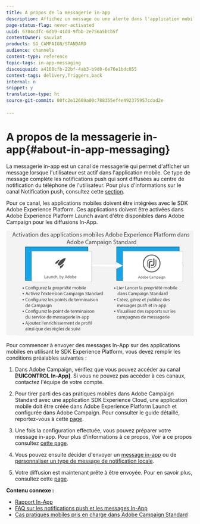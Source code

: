 ```yaml
---
title: A propos de la messagerie in-app
description: Affichez un message ou une alerte dans l'application mobile avec la messagerie in-app.
page-status-flag: never-activated
uuid: 6784cdfc-6db9-41dd-9fbb-2e756a5bcb5f
contentOwner: sauviat
products: SG_CAMPAIGN/STANDARD
audience: channels
content-type: reference
topic-tags: in-app-messaging
discoiquuid: a4168cfb-22bf-4ab3-b9d8-6e76e1bdc055
context-tags: delivery,Triggers,back
internal: n
snippet: y
translation-type: ht
source-git-commit: 00fc2e12669a00c788355ef4e492375957cdad2e

---
```



# A propos de la messagerie in-app{#about-in-app-messaging}

La messagerie in-app est un canal de messagerie qui permet d'afficher un message lorsque l'utilisateur est actif dans l'application mobile. Ce type de message complète les notifications push qui sont diffusées au centre de notification du téléphone de l'utilisateur. Pour plus d'informations sur le canal Notification push, consultez cette [section](../../channels/using/about-push-notifications.md).

Pour ce canal, les applications mobiles doivent être intégrées avec le SDK Adobe Experience Platform. Ces applications doivent être activées dans Adobe Experience Platform Launch avant d'être disponibles dans Adobe Campaign pour les diffusions In-App.

![](assets/launch_campaign.png)

Pour commencer à envoyer des messages In-App sur des applications mobiles en utilisant le SDK Experience Platform, vous devez remplir les conditions préalables suivantes :

1. Dans Adobe Campaign, vérifiez que vous pouvez accéder au canal **[!UICONTROL In-App]**. Si vous ne pouvez pas accéder à ces canaux, contactez l'équipe de votre compte.

1. Pour tirer parti des cas pratiques mobiles dans Adobe Campaign Standard avec une application SDK Experience Cloud, une application mobile doit être créée dans Adobe Experience Platform Launch et configurée dans Adobe Campaign. Pour consulter le guide détaillé, reportez-vous à cette [page](https://helpx.adobe.com/fr/campaign/kb/configuring-app-sdk.html).

1. Une fois la configuration effectuée, vous pouvez préparer votre message in-app. Pour plus d'informations à ce propos, Voir à ce propos consultez [cette page](../../channels/using/preparing-and-sending-an-in-app-message.md#preparing-your-in-app-message).

1. Vous pouvez ensuite décider d'envoyer un [message in-app](../../channels/using/customizing-an-in-app-message.md) ou de [personnaliser un type de message de notification locale](../../channels/using/customizing-an-in-app-message.md#customizing-a-local-notification-message-type).

1. Votre diffusion est maintenant prête à être envoyée. Pour en savoir plus, consultez cette [page](../../channels/using/preparing-and-sending-an-in-app-message.md#sending-your-in-app-message).

**Contenu connexe :**

* [Rapport In-App](../../reporting/using/in-app-report.md)
* [FAQ sur les notifications push et les messages In-App](https://helpx.adobe.com/fr/campaign/kb/push_inapp_faq.html)
* [Cas pratiques mobiles pris en charge dans Adobe Campaign Standard](https://helpx.adobe.com/fr/campaign/kb/configure-launch-rules-acs-use-cases.html)
